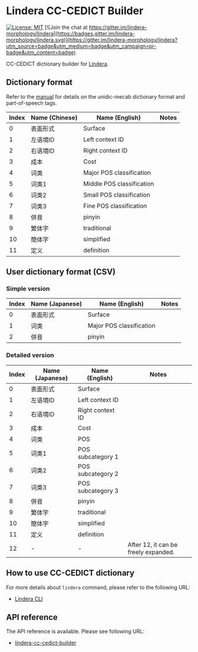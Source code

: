 # Lindera CC-CEDICT Builder

[![License: MIT](https://img.shields.io/badge/License-MIT-yellow.svg)](https://opensource.org/licenses/MIT) [![Join the chat at https://gitter.im/lindera-morphology/lindera](https://badges.gitter.im/lindera-morphology/lindera.svg)](https://gitter.im/lindera-morphology/lindera?utm_source=badge&utm_medium=badge&utm_campaign=pr-badge&utm_content=badge)

CC-CEDICT dictionary builder for [Lindera](https://github.com/lindera-morphology/lindera).


## Dictionary format

Refer to the [manual](ftp://ftp.jaist.ac.jp/pub/sourceforge.jp/unidic/57618/unidic-mecab.pdf) for details on the unidic-mecab dictionary format and part-of-speech tags.

| Index | Name (Chinese) | Name (English) | Notes |
| --- | --- | --- | --- |
| 0 | 表面形式 | Surface |
| 1 | 左语境ID | Left context ID |
| 2 | 右语境ID | Right context ID |
| 3 | 成本 | Cost |
| 4 | 词类 | Major POS classification | |
| 5 | 词类1 | Middle POS classification | |
| 6 | 词类2 | Small POS classification | |
| 7 | 词类3 | Fine POS classification | |
| 8 | 併音 | pinyin | |
| 9 | 繁体字 | traditional | |
| 10 | 簡体字 | simplified | |
| 11 | 定义 | definition | |


## User dictionary format (CSV)

### Simple version

| Index | Name (Japanese) | Name (English) | Notes |
| --- | --- | --- | --- |
| 0 | 表面形式 | Surface |
| 1 | 词类 | Major POS classification | |
| 2 | 併音 | pinyin | |

### Detailed version

| Index | Name (Japanese) | Name (English) | Notes |
| --- | --- | --- | --- |
| 0 | 表面形式 | Surface |
| 1 | 左语境ID | Left context ID |
| 2 | 右语境ID | Right context ID |
| 3 | 成本 | Cost |
| 4 | 词类 | POS | |
| 5 | 词类1 | POS subcategory 1 | |
| 6 | 词类2 | POS subcategory 2 | |
| 7 | 词类3 | POS subcategory 3 | |
| 8 | 併音 | pinyin | |
| 9 | 繁体字 | traditional | |
| 10 | 簡体字 | simplified | |
| 11 | 定义 | definition | |
| 12 | - | - | After 12, it can be freely expanded. |


## How to use CC-CEDICT dictionary

For more details about `lindera` command, please refer to the following URL:

- [Lindera CLI](https://github.com/lindera-morphology/lindera/lindera-cli)


## API reference

The API reference is available. Please see following URL:
- <a href="https://docs.rs/lindera-cc-cedict-builder" target="_blank">lindera-cc-cedict-builder</a>
